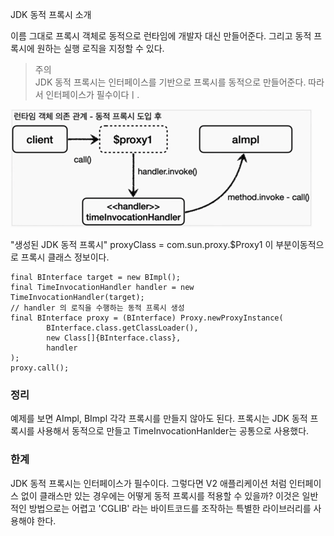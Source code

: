 JDK 동적 프록시 소개

이름 그대로 프록시 객체로 동적으로 런타임에 개발자 대신 만들어준다. 그리고 동적 프록시에 원하는 실행 로직을 지정할 수 있다.

> 주의 <br/> JDK 동적 프록시는 인터페이스를 기반으로 프록시를 동적으로 만들어준다. 따라서 인터페이스가 필수이다ㅣ.

![img.png](images/dynamic-proxy.png)

"생성된 JDK 동적 프록시"
proxyClass = com.sun.proxy.$Proxy1 이 부분이동적으로 프록시 클래스 정보이다.

```
final BInterface target = new BImpl();
final TimeInvocationHandler handler = new TimeInvocationHandler(target);
// handler 의 로직을 수행하는 동적 프록시 생성
final BInterface proxy = (BInterface) Proxy.newProxyInstance(
        BInterface.class.getClassLoader(),
        new Class[]{BInterface.class},
        handler
);
proxy.call();
```

### 정리

예제를 보면 AImpl, BImpl 각각 프록시를 만들지 않아도 된다. 프록시는 JDK 동적 프록시를 사용해서 동적으로 만들고 TimeInvocationHanlder는 공통으로 사용했다.

### 한계

JDK 동적 프록시는 인터페이스가 필수이다. 그렇다면 V2 애플리케이션 처럼 인터페이스 없이 클래스만 있는 경우에는 어떻게 동적 프록시를 적용할 수 있을까? 이것은 일반적인 방법으로는 어렵고 'CGLIB' 라는
바이트코드를 조작하는 특별한 라이브러리를 사용해야 한다.

